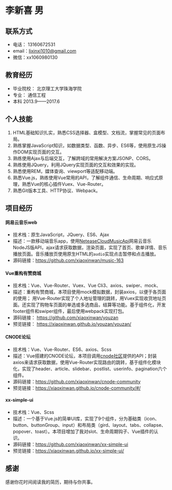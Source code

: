 # 李新喜  男 
## 联系方式
+ 电话： 13160672531
+ email：lixinxi1010@gmail.com
+ 微信：xx1060980130

## 教育经历
+ 毕业院校： 北京理工大学珠海学院
+ 专业： 通信工程
+ 本科  2013.9——2017.6

## 个人技能
1. HTML基础知识扎实，熟悉CSS选择器、盒模型、文档流，掌握常见的页面布局。
2. 熟练掌握JavaScript知识，如数据类型、函数、异步、ES6等，使用原生JS操作DOM实现页面的交互。
3. 熟练使用Ajax与后端交互，了解跨域的常用解决方案JSONP、CORS。
4. 熟练使用JQuery，利用JQuery实现页面的交互和效果的实现。
5. 熟悉使用REM，媒体查询、viewport等适配移动端。
6. 熟悉Vue.js，熟练使用Vue常用的API，了解组件通信、生命周期、响应式原理，熟悉Vue的核心插件Vuex、Vue-Router。
7. 熟悉Git版本工具、HTTP协议、Webpack。

## 项目经历
#### 网易云音乐web
+ 技术栈：原生JavaScript，JQuery、ES6、Ajax
+ 描述：一款移动端音乐app，使用[NeteaseCloudMusicApi](https://github.com/Binaryify/NeteaseCloudMusicApi)网易云音乐NodeJS版API，ajax请求获取数据，渲染页面，实现了首页、歌单详情、音乐播放页面。音乐播放页使用原生HTML的`audio`实现点击暂停和点击播放。
+ 源码链接：https://github.com/xiaoxinwan/music-163

#### Vue重构有赞商城
+ 技术栈：Vue、Vue-Router、Vuex、Vue Cli3、axios、swiper、mock、
+ 描述：重构有赞商城，本项目使用mock模拟数据，封装axios，以便于各页面的使用； 用Vue-Router实现了个人地址管理的跳转，用Vuex实现收货地址页面。还实现了购物车页面的单选或多选商品，结算等功能。基于组件化，开发footer组件和swiper组件，最后使用webpack实现打包。
+ 源码链接： https://github.com/xiaoxinwan/youzan
+ 预览链接： https://xiaoxinwan.github.io/youzan/youzan/

#### CNODE论坛
+ 技术栈：Vue、Vue-Router、ES6、axios、Scss
+ 描述：Vue搭建的CNODE论坛，本项目调用[cnode社区](https://cnodejs.org/api)提供的API；封装axios来请求获取数据，使用Vue-Router实现路由的跳转，基于组件化模块化，实现了header、article、slidebar、postlist、userinfo、pagination六个组件。
+ 源码链接：https://github.com/xiaoxinwan/cnode-community
+ 预览链接：https://xiaoxinwan.github.io/cnode-community/#/

#### xx-simple-ui
+ 技术栈：Vue、Scss
+ 描述：一个基于Vue.js的简单UI库，实现了9个组件，分为基础类（icon、button、buttonGroup、input）和布局类（gird、layout、tabs、collapse、popover、toast）。本项目增加了我对slot、生命周期钩子、Vue插件的认识。
+ 源码链接：https://github.com/xiaoxinwan/xx-simple-ui
+ 预览链接：https://xiaoxinwan.github.io/xx-simple-ui/

## 感谢
感谢你花时间阅读我的简历，期待与你共事。